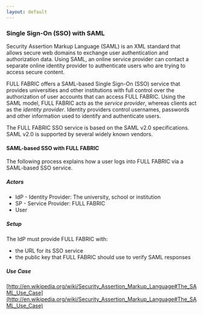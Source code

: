 ```yaml
---
layout: default
---
```

    
### Single Sign-On (SSO) with SAML

Security Assertion Markup Language (SAML) is an XML standard that allows secure web domains to exchange user authentication and authorization data. Using SAML, an online service provider can contact a separate online identity provider to authenticate users who are trying to access secure content.

FULL FABRIC offers a SAML-based Single Sign-On (SSO) service that provides universities and other institutions with full control over the authorization of user accounts that can access FULL FABRIC. Using the SAML model, FULL FABRIC acts as the *service provider*, whereas clients act as the *identity provider*. Identity providers control usernames, passwords and other information used to identify and authenticate users.

The FULL FABRIC SSO service is based on the SAML v2.0 specifications. SAML v2.0 is supported by several widely known vendors.

#### SAML-based SSO with FULL FABRIC

The following process explains how a user logs into FULL FABRIC via a SAML-based SSO service.

##### Actors

* IdP - Identity Provider: The university, school or institution
* SP - Service Provider: FULL FABRIC
* User

##### Setup

The IdP must provide FULL FABRIC with:

* the URL for its SSO service
* the public key that FULL FABRIC should use to verify SAML responses

##### Use Case

[http://en.wikipedia.org/wiki/Security_Assertion_Markup_Language#The_SAML_Use_Case](http://en.wikipedia.org/wiki/Security_Assertion_Markup_Language#The_SAML_Use_Case)